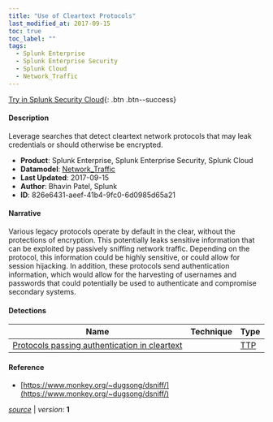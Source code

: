 ```yaml
---
title: "Use of Cleartext Protocols"
last_modified_at: 2017-09-15
toc: true
toc_label: ""
tags:
  - Splunk Enterprise
  - Splunk Enterprise Security
  - Splunk Cloud
  - Network_Traffic
---
```


[Try in Splunk Security Cloud](https://www.splunk.com/en_us/cyber-security.html){: .btn .btn--success}

#### Description

Leverage searches that detect cleartext network protocols that may leak credentials or should otherwise be encrypted.

- **Product**: Splunk Enterprise, Splunk Enterprise Security, Splunk Cloud
- **Datamodel**: [Network_Traffic](https://docs.splunk.com/Documentation/CIM/latest/User/NetworkTraffic)
- **Last Updated**: 2017-09-15
- **Author**: Bhavin Patel, Splunk
- **ID**: 826e6431-aeef-41b4-9fc0-6d0985d65a21

#### Narrative

Various legacy protocols operate by default in the clear, without the protections of encryption. This potentially leaks sensitive information that can be exploited by passively sniffing network traffic. Depending on the protocol, this information could be highly sensitive, or could allow for session hijacking. In addition, these protocols send authentication information, which would allow for the harvesting of usernames and passwords that could potentially be used to authenticate and compromise secondary systems.

#### Detections

| Name        | Technique   | Type         |
| ----------- | ----------- |--------------|
| [Protocols passing authentication in cleartext](/network/protocols_passing_authentication_in_cleartext/) |  | [TTP](https://github.com/splunk/security_content/wiki/Detection-Analytic-Types) |

#### Reference

* [https://www.monkey.org/~dugsong/dsniff/](https://www.monkey.org/~dugsong/dsniff/)



[*source*](https://github.com/splunk/security_content/tree/develop/stories/use_of_cleartext_protocols.yml) \| *version*: **1**